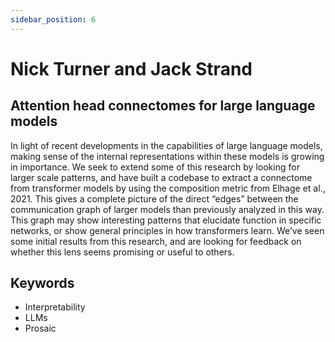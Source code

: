 ```yaml
---
sidebar_position: 6
---
```


# Nick Turner and Jack Strand

## Attention head connectomes for large language models

In light of recent developments in the capabilities of large language models, making sense of the internal representations within these models is growing in importance. We seek to extend some of this research by looking for larger scale patterns, and have built a codebase to extract a connectome from transformer models by using the composition metric from Elhage et al., 2021. This gives a complete picture of the direct “edges” between the communication graph of larger models than previously analyzed in this way. This graph may show interesting patterns that elucidate function in specific networks, or show general principles in how transformers learn. We’ve seen some initial results from this research, and are looking for feedback on whether this lens seems promising or useful to others.

## Keywords
- Interpretability
- LLMs
- Prosaic
